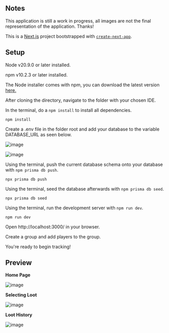 ## Notes
This application is still a work in progress, all images are not the final representation of the application. Thanks!

This is a [Next.js](https://nextjs.org/) project bootstrapped with [`create-next-app`](https://github.com/vercel/next.js/tree/canary/packages/create-next-app).

## Setup

Node v20.9.0 or later installed.

npm v10.2.3 or later installed.

The Node installer comes with npm, you can download the latest version [here.](https://nodejs.org/en/download/)

After cloning the directory, navigate to the folder with your chosen IDE.

In the terminal, do a `npm install` to install all dependencies.
```
npm install
```

Create a .env file in the folder root and add your database to the variable DATABASE_URL as seen below.

![image](https://github.com/zurovirus/savage-loot-tracker/assets/128162169/e67f3018-6905-45b8-8966-8bb501bdec99)

![image](https://github.com/zurovirus/savage-loot-tracker/assets/128162169/463d709c-91bd-423e-a841-43706d89a197)

Using the terminal, push the current database schema onto your database with `npm prisma db push`.
```
npx prisma db push
```

Using the terminal, seed the database afterwards with `npm prisma db seed`.
```
npx prisma db seed
````

Using the terminal, run the development server with `npm run dev`.
```
npm run dev
```

Open http://localhost:3000/ in your browser.

Create a group and add players to the group.

You're ready to begin tracking!

## Preview
**Home Page**

![image](https://github.com/zurovirus/savage-loot-tracker/assets/128162169/c9b9eaee-4394-41f4-ad4d-35549c543121)

**Selecting Loot**

![image](https://github.com/zurovirus/savage-loot-tracker/assets/128162169/83af67d4-0aa5-4ba4-ad81-6ab8bf6e1737)

**Loot History**

![image](https://github.com/zurovirus/savage-loot-tracker/assets/128162169/ec4ee089-fbc5-4232-9da9-f2d87b081c84)


